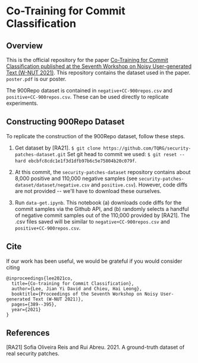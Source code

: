 # Co-Training for Commit Classification

## Overview

This is the official repository for the paper [Co-Training for Commit Classification published at the Seventh Workshop on Noisy User-generated Text (W-NUT 2021)](https://aclanthology.org/2021.wnut-1.43/). This repository contains the dataset used in the paper. `poster.pdf` is our poster.

The 900Repo dataset is contained in `negative+CC-900repos.csv` and `positive+CC-900repos.csv`. These can be used directly to replicate experiments.

## Constructing 900Repo Dataset

To replicate the construction of the 900Repo dataset, follow these steps.

1. Get dataset by [RA21]. `$ git clone https://github.com/TQRG/security-patches-dataset.git` Set git head to commit we used: `$ git reset --hard ebcbfc8cdc1e1f3d1dfb97b6c5e75804b20c079f`.

2. At this commit, the `security-patches-dataset` repository contains about 8,000 positive and 110,000 negative samples (see `security-patches-dataset/dataset/negative.csv` and `positive.csv`). However, code diffs are not provided -- we'll have to download these ourselves.

3. Run `data-get.ipynb`. This notebook (a) downloads code diffs for the commit samples via the Github API, and (b) randomly selects a handful of negative commit samples out of the 110,000 provided by [RA21]. The .csv files saved will be similar to `negative+CC-900repos.csv` and `positive+CC-900repos.csv`.

## Cite

If our work has been useful, we would be grateful if you would consider citing

```
@inproceedings{lee2021co,
  title={Co-training for Commit Classification},
  author={Lee, Jian Yi David and Chieu, Hai Leong},
  booktitle={Proceedings of the Seventh Workshop on Noisy User-generated Text (W-NUT 2021)},
  pages={389--395},
  year={2021}
}
```


## References

[RA21] Sofia Oliveira Reis and Rui Abreu. 2021. A ground-truth dataset of real security patches.